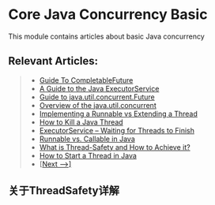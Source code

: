 # Core Java Concurrency Basic

This module contains articles about basic Java concurrency

## Relevant Articles:

> - [Guide To CompletableFuture](https://www.baeldung.com/java-completablefuture)
> - [A Guide to the Java ExecutorService](https://www.baeldung.com/java-executor-service-tutorial)
> - [Guide to java.util.concurrent.Future](https://www.baeldung.com/java-future)
> - [Overview of the java.util.concurrent](https://www.baeldung.com/java-util-concurrent)
> - [Implementing a Runnable vs Extending a Thread](https://www.baeldung.com/java-runnable-vs-extending-thread)
> - [How to Kill a Java Thread](https://www.baeldung.com/java-thread-stop)
> - [ExecutorService – Waiting for Threads to Finish](https://www.baeldung.com/java-executor-wait-for-threads)
> - [Runnable vs. Callable in Java](https://www.baeldung.com/java-runnable-callable)
> - [What is Thread-Safety and How to Achieve it?](https://www.baeldung.com/java-thread-safety)
> - [How to Start a Thread in Java](https://www.baeldung.com/java-start-thread)
> - [[Next -->\]](https://github.com/eugenp/tutorials/blob/8062004a5554401018a7dc9643d4a6098727c23a/core-java-modules/core-java-concurrency-basic-2)

## 关于ThreadSafety详解
